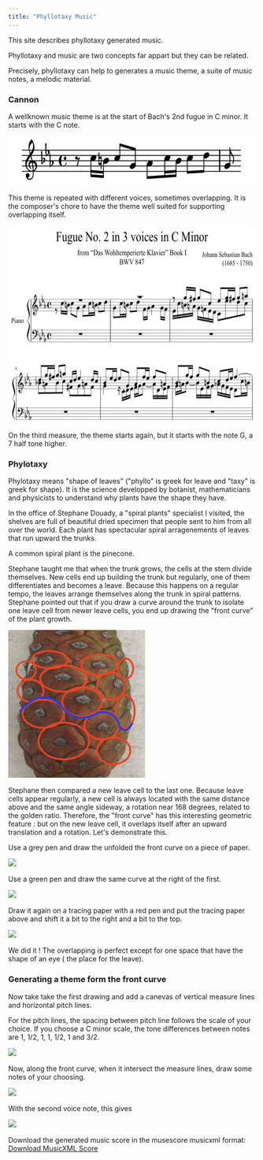 ```yaml
---
title: "Phyllotaxy Music"
---
```


This site describes phyllotaxy generated music.

Phyllotaxy and music are two concepts far appart but they can be related.

Precisely, phyllotaxy can help to generates a music
theme, a suite of music notes, a melodic material.

### Cannon

A wellknown music theme is at the start of Bach's 2nd 
fugue in C minor. It starts with the C note.

<img src="./images/bach2ndFugue.png" style="height: 100px; width: auto;">

This theme is repeated with different voices, sometimes overlapping. It is the composer's chore
to have the theme well suited for supporting overlapping itself.

<img src="./images/bach2ndFugue_large.png" style="height: 400px; width: auto;">

On the third measure, the theme starts again, but it starts with the note G, a 7 half tone higher.

### Phylotaxy

Phylotaxy means "shape of leaves" 
("phyllo" is greek for leave and "taxy" is greek for shape). 
It is the 
science developped by botanist, 
mathematicians and physicists 
to understand why plants
have the shape they have.

In the office of Stephane Douady,
a "spiral plants" specialist I 
visited, the shelves are full of 
beautiful 
dried specimen that people 
sent to him
from all over the world. 
Each plant has spectacular
spiral arragenements of leaves
that run upward the trunks.

A common spiral plant is the pinecone.

Stephane taught me that when 
the trunk grows, 
the cells
at the stem divide themselves. New cells
 end up building
the trunk but regularly, 
one of them differentiates and
becomes a leave. 
Because this happens on a regular tempo, 
the leaves arrange themselves along 
the trunk
in spiral patterns. 
Stephane pointed out that if you draw
a curve around the trunk to isolate 
one leave cell from
newer leave cells, you end up drawing 
the "front curve"
of the plant growth.

<img src="./images/growthCurveOnPineCone.png" style="height: 300px; width: auto;">

Stephane then compared a new leave cell 
to the last one.
Because leave cells appear regularly, 
a new cell is 
always located with the same distance
 above and the
same angle sideway, 
a rotation near 168 degrees, 
related to the golden ratio. 
Therefore, the "front curve" has 
this interesting geometric feature : 
but on the new leave cell,
it overlaps itself
after an upward translation 
and a rotation. Let's demonstrate this.

Use a grey pen and draw the unfolded the front curve on a piece 
of paper.

<img src="./images/fistVoiceSVGimage.svg" style="height: 100px; width: auto;">

Use a green pen and draw the same curve at the right of the first.

<img src="./images/SVGfirstVoiceAndFirstVoiceShiftedRight.svg" style="height: 100px; width: auto;">

Draw it again
on a tracing paper with a red pen and put the tracing 
paper above and
shift it a bit to the right and 
a bit to the top.

<img src="./images/SVGfirstVoiceAndFirstVoiceShiftedRightAndSecondVoice.svg" style="height: 125px; width: auto;">

We did it ! The overlapping 
is perfect 
except for one space that have
the shape of an eye (
the place for the leave).

### Generating a theme form the front curve 

Now take take the first drawing and add a canevas
of vertical measure lines and horizontal pitch lines.

For the pitch lines, the spacing between pitch line
follows the scale of your choice. If you
choose a C minor scale, the tone differences between
notes are 1, 1/2, 1, 1, 1/2, 1 and 3/2.

<img src="./images/SVGfirstVoiceAndFirstVoiceShiftedRightWithGrid.svg" style="height: 300px; width: auto;">

Now, along the front curve, when it intersect the 
measure lines, 
draw some notes of your choosing.


<img src="./images/SVGfirstVoiceAndFirstVoiceShiftedRightWithGridWithNotes.svg" style="height: 300px; width: auto;">

With the second voice note, this gives

<img src="./images/SVGfirstVoiceAndFirstVoiceShiftedRightWithSecondVoiceWithGridWithNotes.svg" style="height: 300px; width: auto;">

<p>Download the generated music score in the musescore musicxml format:
    <a href="./scores/score.musicxml" download="score.musicxml">Download MusicXML Score</a>
 </p>
			